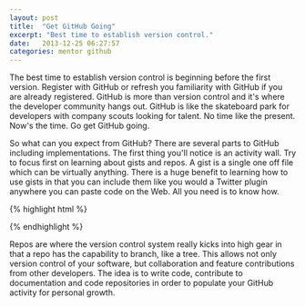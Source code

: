 ```yaml
---
layout: post
title:  "Get GitHub Going"
excerpt: "Best time to establish version control."
date:   2013-12-25 06:27:57
categories: mentor github
---
```


The best time to establish version control is beginning before the first version. Register with GitHub or refresh you familiarity with GitHub if you are already registered. GitHub is more than version control and it's where the developer community hangs out. GitHub is like the skateboard park for developers with company scouts looking for talent. No time like the present. Now's the time. Go get GitHub going.

So what can you expect from GitHub? There are several parts to GitHub including implementations. The first thing you'll notice is an activity wall. Try to focus first on learning about gists and repos. A gist is a single one off file which can be virtually anything. There is a huge benefit to learning how to use gists in that you can include them like you would a Twitter plugin anywhere you can paste code on the Web. All you need is to know how.

{% highlight html %}
<script src='https://gist.github.com/AirDisa/6185703.js'></script>
{% endhighlight %}

Repos are where the version control system really kicks into high gear in that a repo has the capability to branch, like a tree. This allows not only version control of your software, but collaboration and feature contributions from other developers. The idea is to write code, contribute to documentation and code repositories in order to populate your GitHub activity for personal growth. 


